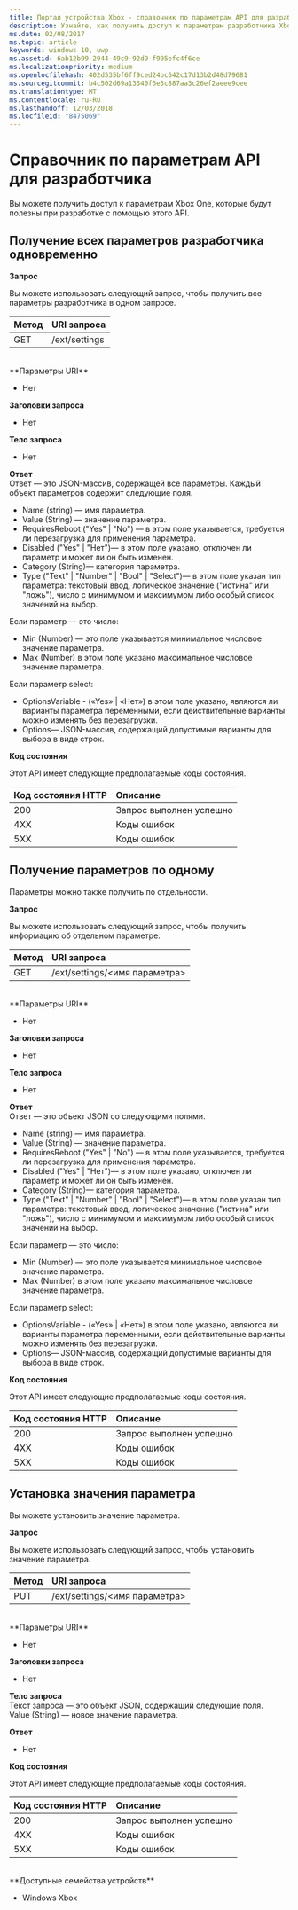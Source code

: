```yaml
---
title: Портал устройства Xbox - справочник по параметрам API для разработчиков
description: Узнайте, как получить доступ к параметрам разработчика Xbox.
ms.date: 02/08/2017
ms.topic: article
keywords: windows 10, uwp
ms.assetid: 6ab12b99-2944-49c9-92d9-f995efc4f6ce
ms.localizationpriority: medium
ms.openlocfilehash: 402d535bf6ff9ced24bc642c17d13b2d48d79681
ms.sourcegitcommit: b4c502d69a13340f6e3c887aa3c26ef2aeee9cee
ms.translationtype: MT
ms.contentlocale: ru-RU
ms.lasthandoff: 12/03/2018
ms.locfileid: "8475069"
---
```

# <a name="developer-settings-api-reference"></a>Справочник по параметрам API для разработчика   
Вы можете получить доступ к параметрам Xbox One, которые будут полезны при разработке с помощью этого API.

## <a name="get-all-developer-settings-at-once"></a>Получение всех параметров разработчика одновременно

**Запрос**

Вы можете использовать следующий запрос, чтобы получить все параметры разработчика в одном запросе.

Метод      | URI запроса
:------     | :-----
GET | /ext/settings
<br />
**Параметры URI**

- Нет

**Заголовки запроса**

- Нет

**Тело запроса**

- Нет

**Ответ**   
Ответ — это JSON-массив, содержащей все параметры. Каждый объект параметров содержит следующие поля.

* Name (string) — имя параметра.
* Value (String) — значение параметра.
* RequiresReboot ("Yes" | "No") — в этом поле указывается, требуется ли перезагрузка для применения параметра.
* Disabled ("Yes" | "Нет")— в этом поле указано, отключен ли параметр и может ли он быть изменен.
* Category (String)— категория параметра.
* Type ("Text" | "Number" | "Bool" | "Select")— в этом поле указан тип параметра: текстовый ввод, логическое значение ("истина" или "ложь"), число с минимумом и максимумом либо особый список значений на выбор.

Если параметр — это число:
* Min (Number) — это поле указывается минимальное числовое значение параметра.
* Max (Number) в этом поле указано максимальное числовое значение параметра.

Если параметр select:
* OptionsVariable - («Yes» | «Нет») в этом поле указано, являются ли варианты параметра переменными, если действительные варианты можно изменять без перезагрузки.
* Options— JSON-массив, содержащий допустимые варианты для выбора в виде строк.

**Код состояния**

Этот API имеет следующие предполагаемые коды состояния.

Код состояния HTTP      | Описание
:------     | :-----
200 | Запрос выполнен успешно
4XX | Коды ошибок
5XX | Коды ошибок

## <a name="get-settings-one-at-a-time"></a>Получение параметров по одному
Параметры можно также получить по отдельности.

**Запрос**

Вы можете использовать следующий запрос, чтобы получить информацию об отдельном параметре.

Метод      | URI запроса
:------     | :-----
GET | /ext/settings/\<имя параметра\>
<br />
**Параметры URI**

- Нет

**Заголовки запроса**

- Нет

**Тело запроса**

- Нет

**Ответ**   
Ответ — это объект JSON со следующими полями.

* Name (string) — имя параметра.
* Value (String) — значение параметра.
* RequiresReboot ("Yes" | "No") — в этом поле указывается, требуется ли перезагрузка для применения параметра.
* Disabled ("Yes" | "Нет")— в этом поле указано, отключен ли параметр и может ли он быть изменен.
* Category (String)— категория параметра.
* Type ("Text" | "Number" | "Bool" | "Select")— в этом поле указан тип параметра: текстовый ввод, логическое значение ("истина" или "ложь"), число с минимумом и максимумом либо особый список значений на выбор.

Если параметр — это число:
* Min (Number) — это поле указывается минимальное числовое значение параметра.
* Max (Number) в этом поле указано максимальное числовое значение параметра.

Если параметр select:
* OptionsVariable - («Yes» | «Нет») в этом поле указано, являются ли варианты параметра переменными, если действительные варианты можно изменять без перезагрузки.
* Options— JSON-массив, содержащий допустимые варианты для выбора в виде строк.

**Код состояния**

Этот API имеет следующие предполагаемые коды состояния.

Код состояния HTTP      | Описание
:------     | :-----
200 | Запрос выполнен успешно
4XX | Коды ошибок
5XX | Коды ошибок

## <a name="set-the-value-of-a-setting"></a>Установка значения параметра
Вы можете установить значение параметра.

**Запрос**

Вы можете использовать следующий запрос, чтобы установить значение параметра.

Метод      | URI запроса
:------     | :-----
PUT | /ext/settings/\<имя параметра\>
<br />
**Параметры URI**

- Нет

**Заголовки запроса**

- Нет

**Тело запроса**   
Текст запроса — это объект JSON, содержащий следующие поля.   
Value (String) — новое значение параметра.

**Ответ**   

- Нет

**Код состояния**

Этот API имеет следующие предполагаемые коды состояния.

Код состояния HTTP      | Описание
:------     | :-----
200 | Запрос выполнен успешно
4XX | Коды ошибок
5XX | Коды ошибок

<br />
**Доступные семейства устройств**

* Windows Xbox